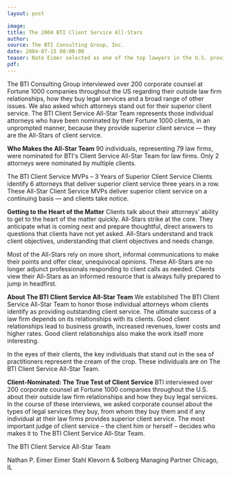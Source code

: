 ```yaml
---
layout: post

image:
title: The 2004 BTI Client Service All-Stars
author:
source: The BTI Consulting Group, Inc.
date: 2004-07-15 00:00:00
teaser: Nate Eimer selected as one of the top lawyers in the U.S. providing superior service to Fortune 1000 clients.
pdf:
---
```

The BTI Consulting Group interviewed over 200 corporate counsel at Fortune 1000 companies throughout the US regarding their outside law firm relationships, how they buy legal services and a broad range of other issues. We also asked which attorneys stand out for their superior client service. The BTI Client Service All-Star Team represents those individual attorneys who have been nominated by their Fortune 1000 clients, in an unprompted manner, because they provide superior client service — they are the All-Stars of client service.  

**Who Makes the All-Star Team**
90 individuals, representing 79 law firms, were nominated for BTI's Client Service All-Star Team for law firms. Only 2 attorneys were nominated by multiple clients.

The BTI Client Service MVPs – 3 Years of Superior Client Service
Clients identify 6 attorneys that deliver superior client service three years in a row. These All-Star Client Service MVPs deliver superior client service on a continuing basis — and clients take notice.

**Getting to the Heart of the Matter**
Clients talk about their attorneys' ability to get to the heart of the matter quickly. All-Stars strike at the core. They anticipate what is coming next and prepare thoughtful, direct answers to questions that clients have not yet asked. All-Stars understand and track client objectives, understanding that client objectives and needs change.

Most of the All-Stars rely on more short, informal communications to make their points and offer clear, unequivocal opinions. These All-Stars are no longer adjunct professionals responding to client calls as needed. Clients view their All-Stars as an informed resource that is always fully prepared to jump in headfirst.

**About The BTI Client Service All-Star Team**
We established The BTI Client Service All-Star Team to honor those individual attorneys whom clients identify as providing outstanding client service. The ultimate success of a law firm depends on its relationships with its clients. Good client relationships lead to business growth, increased revenues, lower costs and higher rates. Good client relationships also make the work itself more interesting.

In the eyes of their clients, the key individuals that stand out in the sea of practitioners represent the cream of the crop. These individuals are on The BTI Client Service All-Star Team.

**Client-Nominated: The True Test of Client Service**
BTI interviewed over 200 corporate counsel at Fortune 1000 companies throughout the U.S. about their outside law firm relationships and how they buy legal services. In the course of these interviews, we asked corporate counsel about the types of legal services they buy, from whom they buy them and if any individual at their law firms provides superior client service. The most important judge of client service – the client him or herself – decides who makes it to The BTI Client Service All-Star Team.

The BTI Client Service All-Star Team

Nathan P. Eimer
Eimer Stahl Klevorn & Solberg
Managing Partner
Chicago, IL
